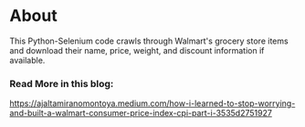 # About
This Python-Selenium code crawls through Walmart's grocery store items and download their name, price, weight, and discount information if available.

### Read More in this blog:

https://ajaltamiranomontoya.medium.com/how-i-learned-to-stop-worrying-and-built-a-walmart-consumer-price-index-cpi-part-i-3535d2751927

